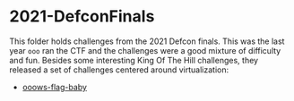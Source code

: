 # 2021-DefconFinals

This folder holds challenges from the 2021 Defcon finals. This was the last year `ooo` ran the CTF and the challenges were a good mixture of difficulty and fun.
Besides some interesting King Of The Hill challenges, they released a set of challenges centered around virtualization:

- [ooows-flag-baby](./ooows-flag-baby/README.md)



